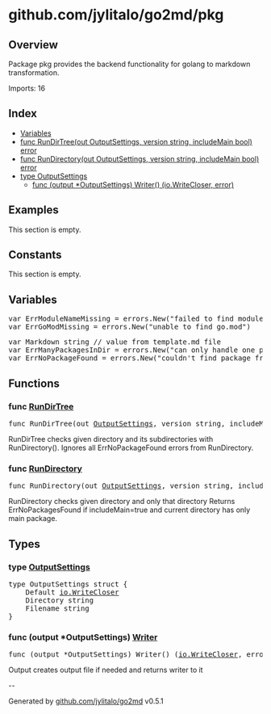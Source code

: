 # github.com/jylitalo/go2md/pkg

## Overview
Package pkg provides the backend functionality for golang to markdown transformation.

Imports: 16

## Index
- [Variables](variables)
- [func RunDirTree(out OutputSettings, version string, includeMain bool) error](#func-rundirtree)
- [func RunDirectory(out OutputSettings, version string, includeMain bool) error](#func-rundirectory)
- [type OutputSettings](#type-outputsettings)
    - [func (output *OutputSettings) Writer() (io.WriteCloser, error)](#func-output-outputsettings-writer)

## Examples

This section is empty.

## Constants

This section is empty.

## Variables

<pre>
var ErrModuleNameMissing = errors.New("failed to find module name")
var ErrGoModMissing = errors.New("unable to find go.mod")
</pre>
<pre>
var Markdown string // value from template.md file
var ErrManyPackagesInDir = errors.New("can only handle one package per directory")
var ErrNoPackageFound = errors.New("couldn't find package from ")
</pre>

## Functions

### func [RunDirTree](./run.go#L131)

<pre>
func RunDirTree(out <a href="#type-outputsettings">OutputSettings</a>, version string, includeMain bool) error
</pre>
RunDirTree checks given directory and its subdirectories with RunDirectory().
Ignores all ErrNoPackageFound errors from RunDirectory.


### func [RunDirectory](./run.go#L121)

<pre>
func RunDirectory(out <a href="#type-outputsettings">OutputSettings</a>, version string, includeMain bool) error
</pre>
RunDirectory checks given directory and only that directory
Returns ErrNoPackagesFound if includeMain=true and current directory has only main package.


## Types
### type [OutputSettings](./run.go#L22)

<pre>
type OutputSettings struct {
    Default <a href="https://pkg.go.dev/io#WriteCloser">io.WriteCloser</a>
    Directory string
    Filename string
}
</pre>
### func (output *OutputSettings) [Writer](./run.go#L107)
<pre>
func (output *OutputSettings) Writer() (<a href="https://pkg.go.dev/io#WriteCloser">io.WriteCloser</a>, error)
</pre>
Output creates output file if needed and returns writer to it


--

Generated by [github.com/jylitalo/go2md](https://github.com/jylitalo/go2md/) v0.5.1

